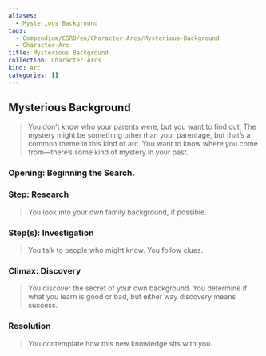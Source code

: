 ```yaml
---
aliases:
  - Mysterious Background
tags:
  - Compendium/CSRD/en/Character-Arcs/Mysterious-Background
  - Character-Arc
title: Mysterious Background
collection: Character-Arcs
kind: Arc
categories: []
---
```

## Mysterious Background  
>You don’t know who your parents were, but you want to find out. The mystery might be something other than your parentage, but that’s a common theme in this kind of arc. You want to know where you come from—there’s some kind of mystery in your past.   
### Opening: Beginning the Search.  
### Step: Research    
>You look into your own family background, if possible.  
### Step(s): Investigation    
>You talk to people who might know. You follow clues.  
### Climax: Discovery    
>You discover the secret of your own background. You determine if what you learn is good or bad, but either way discovery means success.  
### Resolution    
>You contemplate how this new knowledge sits with you.